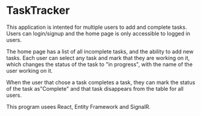 # TaskTracker

This application is intented for multiple users to add and complete tasks. Users can login/signup and the home page is only accessible to logged in users.

The home page has a list of all incomplete tasks, and the ability to add new tasks. Each user can select any task and mark that they are working on it, which changes the status of the task to "in progress", with the name of the user working on it. 

When the user that chose a task completes a task, they can mark the status of the task as"Complete" and that task disappears from the table for all users.

 This program usees React, Entity Framework and SignalR.
